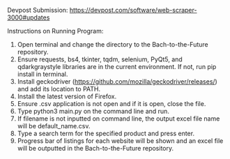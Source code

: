 Devpost Submission:
https://devpost.com/software/web-scraper-3000#updates

Instructions on Running Program:
  1. Open terminal and change the directory to the Bach-to-the-Future repository.
  2. Ensure requests, bs4, tkinter, tqdm, selenium, PyQt5,  and  qdarkgraystyle libraries are in the current environment. If not, run pip install in terminal.
  3. Install geckodriver (https://github.com/mozilla/geckodriver/releases/) and add its location to PATH.
  4. Install the latest version of Firefox.
  5. Ensure <filename>.csv application is not open and if it is open, close the file.
  6. Type python3 main.py <filename> on the command line and run.
  7. If filename is not inputted on command line, the output excel file name will be default_name.csv.
  8. Type a search term for the specified product and press enter.
  9. Progress bar of listings for each website will be shown and an excel file will be outputted in the Bach-to-the-Future repository.
  
